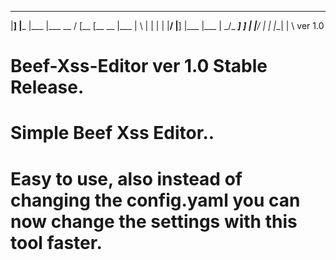 ___  ____ ____ ____    _  _ ____ ____    ____ ___  _ ___ ____ ____
|__] |___ |___ |___ __  \/  [__  [__  __ |___ |  \ |  |  |  | |__/
|__] |___ |___ |       _/\_ ___] ___]    |___ |__/ |  |  |__| |  \ ver 1.0
                                                   

# Beef-Xss-Editor ver 1.0 Stable Release.

# Simple Beef Xss Editor.. 

# Easy to use, also instead of changing the config.yaml you can now change the settings with this tool faster.
